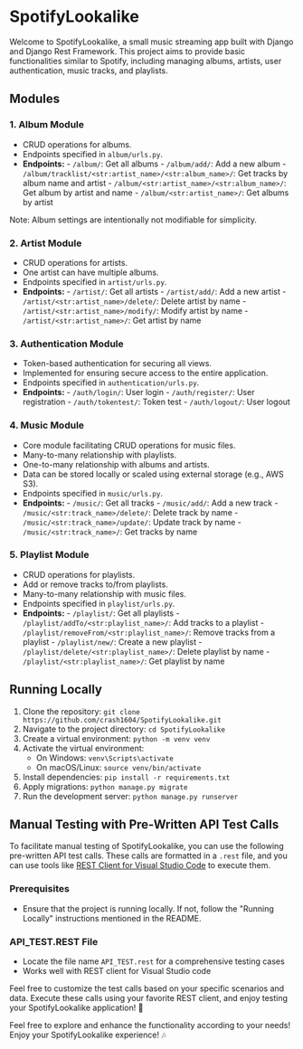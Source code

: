 # SpotifyLookalike

Welcome to SpotifyLookalike, a small music streaming app built with Django and Django Rest Framework. This project aims to provide basic functionalities similar to Spotify, including managing albums, artists, user authentication, music tracks, and playlists.

## Modules

### 1. **Album Module**
   - CRUD operations for albums.
   - Endpoints specified in `album/urls.py`.
   - **Endpoints:**
    - `/album/`: Get all albums
    - `/album/add/`: Add a new album
    - `/album/tracklist/<str:artist_name>/<str:album_name>/`: Get tracks by album name and artist
    - `/album/<str:artist_name>/<str:album_name>/`: Get album by artist and name
    - `/album/<str:artist_name>/`: Get albums by artist

   Note: Album settings are intentionally not modifiable for simplicity.

### 2. **Artist Module**
   - CRUD operations for artists.
   - One artist can have multiple albums.
   - Endpoints specified in `artist/urls.py`.
   - **Endpoints:**
    - `/artist/`: Get all artists
    - `/artist/add/`: Add a new artist
    - `/artist/<str:artist_name>/delete/`: Delete artist by name
    - `/artist/<str:artist_name>/modify/`: Modify artist by name
    - `/artist/<str:artist_name>/`: Get artist by name

### 3. **Authentication Module**
   - Token-based authentication for securing all views.
   - Implemented for ensuring secure access to the entire application.
   - Endpoints specified in `authentication/urls.py`.
   - **Endpoints:**
    - `/auth/login/`: User login
    - `/auth/register/`: User registration
    - `/auth/tokentest/`: Token test
    - `/auth/logout/`: User logout

### 4. **Music Module**
   - Core module facilitating CRUD operations for music files.
   - Many-to-many relationship with playlists.
   - One-to-many relationship with albums and artists.
   - Data can be stored locally or scaled using external storage (e.g., AWS S3).
   - Endpoints specified in `music/urls.py`.
   - **Endpoints:**
    - `/music/`: Get all tracks
    - `/music/add/`: Add a new track
    - `/music/<str:track_name>/delete/`: Delete track by name
    - `/music/<str:track_name>/update/`: Update track by name
    - `/music/<str:track_name>/`: Get tracks by name

### 5. **Playlist Module**
   - CRUD operations for playlists.
   - Add or remove tracks to/from playlists.
   - Many-to-many relationship with music files.
   - Endpoints specified in `playlist/urls.py`.
   - **Endpoints:**
    - `/playlist/`: Get all playlists
    - `/playlist/addTo/<str:playlist_name>/`: Add tracks to a playlist
    - `/playlist/removeFrom/<str:playlist_name>/`: Remove tracks from a playlist
    - `/playlist/new/`: Create a new playlist
    - `/playlist/delete/<str:playlist_name>/`: Delete playlist by name
    - `/playlist/<str:playlist_name>/`: Get playlist by name

## Running Locally
1. Clone the repository: `git clone https://github.com/crash1604/SpotifyLookalike.git`
2. Navigate to the project directory: `cd SpotifyLookalike`
3. Create a virtual environment: `python -m venv venv`
4. Activate the virtual environment:
    - On Windows: `venv\Scripts\activate`
    - On macOS/Linux: `source venv/bin/activate`
5. Install dependencies: `pip install -r requirements.txt`
6. Apply migrations: `python manage.py migrate`
7. Run the development server: `python manage.py runserver`

## Manual Testing with Pre-Written API Test Calls

To facilitate manual testing of SpotifyLookalike, you can use the following pre-written API test calls. These calls are formatted in a `.rest` file, and you can use tools like [REST Client for Visual Studio Code](https://marketplace.visualstudio.com/items?itemName=humao.rest-client) to execute them.

### Prerequisites
- Ensure that the project is running locally. If not, follow the "Running Locally" instructions mentioned in the README.

### API_TEST.REST File
- Locate the file name `API_TEST.rest` for a comprehensive testing cases
- Works well with REST client for Visual Studio code

Feel free to customize the test calls based on your specific scenarios and data. Execute these calls using your favorite REST client, and enjoy testing your SpotifyLookalike application! 🚀

Feel free to explore and enhance the functionality according to your needs! Enjoy your SpotifyLookalike experience! 🎶 